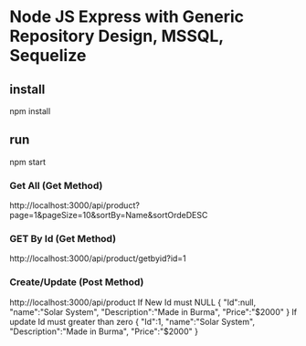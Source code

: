 # Node JS Express with Generic Repository Design, MSSQL, Sequelize

## install
npm install

## run 
npm start

### Get All (Get Method)
http://localhost:3000/api/product?page=1&pageSize=10&sortBy=Name&sortOrdeDESC
### GET By Id (Get Method)
http://localhost:3000/api/product/getbyid?id=1
### Create/Update (Post Method)
http://localhost:3000/api/product
If New Id must NULL
{
  "Id":null,
  "name":"Solar System",
  "Description":"Made in Burma",
  "Price":"$2000"
}
If update Id must greater than zero
 {
  "Id":1,
  "name":"Solar System",
  "Description":"Made in Burma",
  "Price":"$2000"
  }

 
